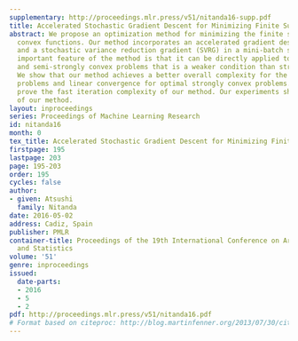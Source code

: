 ```yaml
---
supplementary: http://proceedings.mlr.press/v51/nitanda16-supp.pdf
title: Accelerated Stochastic Gradient Descent for Minimizing Finite Sums
abstract: We propose an optimization method for minimizing the finite sums of smooth
  convex functions. Our method incorporates an accelerated gradient descent (AGD)
  and a stochastic variance reduction gradient (SVRG) in a mini-batch setting. An
  important feature of the method is that it can be directly applied to general convex
  and semi-strongly convex problems that is a weaker condition than strong convexity.
  We show that our method achieves a better overall complexity for the general convex
  problems and linear convergence for optimal strongly convex problems. Moreover we
  prove the fast iteration complexity of our method. Our experiments show the effectiveness
  of our method.
layout: inproceedings
series: Proceedings of Machine Learning Research
id: nitanda16
month: 0
tex_title: Accelerated Stochastic Gradient Descent for Minimizing Finite Sums
firstpage: 195
lastpage: 203
page: 195-203
order: 195
cycles: false
author:
- given: Atsushi
  family: Nitanda
date: 2016-05-02
address: Cadiz, Spain
publisher: PMLR
container-title: Proceedings of the 19th International Conference on Artificial Intelligence
  and Statistics
volume: '51'
genre: inproceedings
issued:
  date-parts:
  - 2016
  - 5
  - 2
pdf: http://proceedings.mlr.press/v51/nitanda16.pdf
# Format based on citeproc: http://blog.martinfenner.org/2013/07/30/citeproc-yaml-for-bibliographies/
---
```

